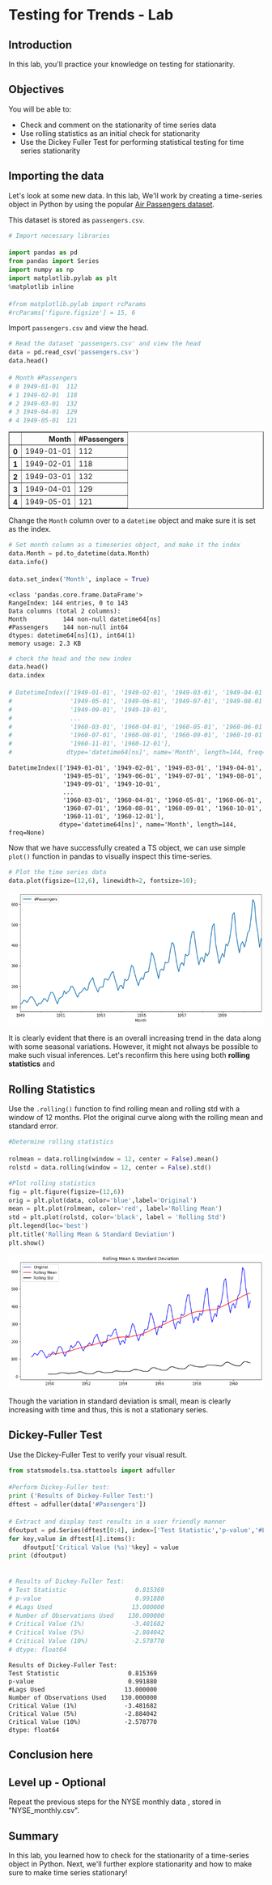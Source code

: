 
# Testing for Trends - Lab

## Introduction

In this lab, you'll practice your knowledge on testing for stationarity.

## Objectives

You will be able to:

* Check and comment on the stationarity of time series data 
* Use rolling statistics as an initial check for stationarity 
* Use the Dickey Fuller Test for performing statistical testing for time series stationarity

## Importing the data

Let's look at some new data. In this lab, We'll work by creating a time-series object in Python by using the popular [Air Passengers dataset](https://www.analyticsvidhya.com/wp-content/uploads/2016/02/AirPassengers.csv).

This dataset is stored as `passengers.csv`.


```python
# Import necessary libraries

import pandas as pd
from pandas import Series
import numpy as np
import matplotlib.pylab as plt
%matplotlib inline

#from matplotlib.pylab import rcParams
#rcParams['figure.figsize'] = 15, 6
```

Import `passengers.csv` and view the head.


```python
# Read the dataset 'passengers.csv' and view the head
data = pd.read_csv('passengers.csv')
data.head()

# Month	#Passengers
# 0	1949-01-01	112
# 1	1949-02-01	118
# 2	1949-03-01	132
# 3	1949-04-01	129
# 4	1949-05-01	121
```




<div>
<style scoped>
    .dataframe tbody tr th:only-of-type {
        vertical-align: middle;
    }

    .dataframe tbody tr th {
        vertical-align: top;
    }

    .dataframe thead th {
        text-align: right;
    }
</style>
<table border="1" class="dataframe">
  <thead>
    <tr style="text-align: right;">
      <th></th>
      <th>Month</th>
      <th>#Passengers</th>
    </tr>
  </thead>
  <tbody>
    <tr>
      <th>0</th>
      <td>1949-01-01</td>
      <td>112</td>
    </tr>
    <tr>
      <th>1</th>
      <td>1949-02-01</td>
      <td>118</td>
    </tr>
    <tr>
      <th>2</th>
      <td>1949-03-01</td>
      <td>132</td>
    </tr>
    <tr>
      <th>3</th>
      <td>1949-04-01</td>
      <td>129</td>
    </tr>
    <tr>
      <th>4</th>
      <td>1949-05-01</td>
      <td>121</td>
    </tr>
  </tbody>
</table>
</div>



Change the `Month` column over to a `datetime` object and make sure it is set as the index.


```python
# Set month column as a timeseries object, and make it the index
data.Month = pd.to_datetime(data.Month)
data.info()

data.set_index('Month', inplace = True)
```

    <class 'pandas.core.frame.DataFrame'>
    RangeIndex: 144 entries, 0 to 143
    Data columns (total 2 columns):
    Month          144 non-null datetime64[ns]
    #Passengers    144 non-null int64
    dtypes: datetime64[ns](1), int64(1)
    memory usage: 2.3 KB



```python
# check the head and the new index
data.head()
data.index

# DatetimeIndex(['1949-01-01', '1949-02-01', '1949-03-01', '1949-04-01',
#                '1949-05-01', '1949-06-01', '1949-07-01', '1949-08-01',
#                '1949-09-01', '1949-10-01',
#                ...
#                '1960-03-01', '1960-04-01', '1960-05-01', '1960-06-01',
#                '1960-07-01', '1960-08-01', '1960-09-01', '1960-10-01',
#                '1960-11-01', '1960-12-01'],
#               dtype='datetime64[ns]', name='Month', length=144, freq=None)
```




    DatetimeIndex(['1949-01-01', '1949-02-01', '1949-03-01', '1949-04-01',
                   '1949-05-01', '1949-06-01', '1949-07-01', '1949-08-01',
                   '1949-09-01', '1949-10-01',
                   ...
                   '1960-03-01', '1960-04-01', '1960-05-01', '1960-06-01',
                   '1960-07-01', '1960-08-01', '1960-09-01', '1960-10-01',
                   '1960-11-01', '1960-12-01'],
                  dtype='datetime64[ns]', name='Month', length=144, freq=None)



Now that we have successfully created a TS object, we can use simple `plot()` function in pandas to visually inspect this time-series.


```python
# Plot the time series data
data.plot(figsize=(12,6), linewidth=2, fontsize=10);
```


![png](index_files/index_9_0.png)


It is clearly evident that there is an overall increasing trend in the data along with some seasonal variations. However, it might not always be possible to make such visual inferences. Let's reconfirm this here using both **rolling statistics** and 

## Rolling Statistics 

Use the `.rolling()` function to find rolling mean and rolling std with a window of 12 months. Plot the original curve along with the rolling mean and standard error.


```python
#Determine rolling statistics

rolmean = data.rolling(window = 12, center = False).mean()
rolstd = data.rolling(window = 12, center = False).std()
```


```python
#Plot rolling statistics
fig = plt.figure(figsize=(12,6))
orig = plt.plot(data, color='blue',label='Original')
mean = plt.plot(rolmean, color='red', label='Rolling Mean')
std = plt.plot(rolstd, color='black', label = 'Rolling Std')
plt.legend(loc='best')
plt.title('Rolling Mean & Standard Deviation')
plt.show()
```


![png](index_files/index_13_0.png)


Though the variation in standard deviation is small, mean is clearly increasing with time and thus, this is not a stationary series. 

## Dickey-Fuller Test 

Use the Dickey-Fuller Test to verify your visual result.


```python
from statsmodels.tsa.stattools import adfuller

#Perform Dickey-Fuller test:
print ('Results of Dickey-Fuller Test:')
dftest = adfuller(data['#Passengers'])

# Extract and display test results in a user friendly manner
dfoutput = pd.Series(dftest[0:4], index=['Test Statistic','p-value','#Lags Used','Number of Observations Used'])
for key,value in dftest[4].items():
    dfoutput['Critical Value (%s)'%key] = value
print (dfoutput)


# Results of Dickey-Fuller Test:
# Test Statistic                   0.815369
# p-value                          0.991880
# #Lags Used                      13.000000
# Number of Observations Used    130.000000
# Critical Value (1%)             -3.481682
# Critical Value (5%)             -2.884042
# Critical Value (10%)            -2.578770
# dtype: float64
```

    Results of Dickey-Fuller Test:
    Test Statistic                   0.815369
    p-value                          0.991880
    #Lags Used                      13.000000
    Number of Observations Used    130.000000
    Critical Value (1%)             -3.481682
    Critical Value (5%)             -2.884042
    Critical Value (10%)            -2.578770
    dtype: float64


## Conclusion here

## Level up - Optional

Repeat the previous steps for the NYSE monthly data , stored in "NYSE_monthly.csv".

## Summary

In this lab, you learned how to check for the stationarity of a time-series object in Python. Next, we'll further explore stationarity and how to make sure to make time series stationary!
